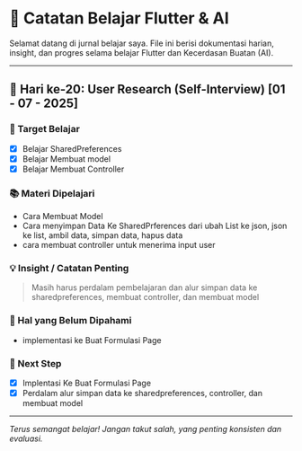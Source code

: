 # 🚀 Catatan Belajar Flutter & AI

Selamat datang di jurnal belajar saya. File ini berisi dokumentasi harian, insight, dan progres selama belajar Flutter dan Kecerdasan Buatan (AI).

---

## 📅 Hari ke-20: User Research (Self-Interview) [01 - 07 - 2025]

### 🎯 Target Belajar
- [x] Belajar SharedPreferences
- [x] Belajar Membuat model
- [x] Belajar Membuat Controller

### 📚 Materi Dipelajari
- Cara Membuat Model
- Cara menyimpan Data Ke SharedPrferences dari ubah List ke json, json ke list, ambil data, simpan data, hapus data
- cara membuat controller untuk menerima input user

### 💡 Insight / Catatan Penting
> Masih harus perdalam pembelajaran dan alur simpan data ke sharedpreferences, membuat controller, dan membuat model
### 🧠 Hal yang Belum Dipahami
- implementasi ke Buat Formulasi Page

### 📌 Next Step
- [x] Implentasi Ke Buat Formulasi Page
- [x] Perdalam alur simpan data ke sharedpreferences, controller, dan membuat model

---


_Terus semangat belajar! Jangan takut salah, yang penting konsisten dan evaluasi._
